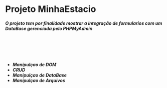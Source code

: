 <h1>Projeto MinhaEstacio</h1>

<h5>O projeto tem por finalidade mostrar a integração de formularios com um DataBase gerenciada pelo <em>PHPMyAdmin</em>
<br></br>
<br></br>
<br></br>

<ul>
    <li>
    Manipulçao de DOM
    </li>
    <li>
    CRUD
    </li>
    <li>
    Manipulçao de DataBase
    </li>
    <li>
    Manipulçao de Arquivos
    </li>

</ul>
</h5>

